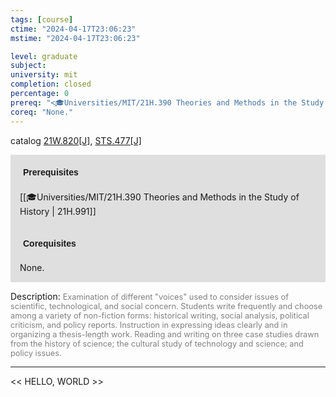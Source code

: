 ```yaml
---
tags: [course]
ctime: "2024-04-17T23:06:23"
mstime: "2024-04-17T23:06:23"

level: graduate
subject: 
university: mit
completion: closed
percentage: 0
prereq: "<🎓Universities/MIT/21H.390 Theories and Methods in the Study of History>"
coreq: "None."
---
```


catalog [21W.820[J]](http://student.mit.edu/catalog/m21Wb.html#21W.820), [STS.477[J]](http://student.mit.edu/catalog/mSTSb.html#STS.477)

<span style="display: block; padding: 15px; background-color: rgb(100, 100, 100, 0.2);"><font id="m_prereq2697_0" style="display: block; font-family: Arial, sans-serif; font-weight: bold; padding: 5px">Prerequisites</font><br><span id="prereq2697_0">[[🎓Universities/MIT/21H.390 Theories and Methods in the Study of History | 21H.991]]</span></span>
<span style="display: block; padding: 15px; background-color: rgb(100, 100, 100, 0.2);"><font id="m_coreq2697_0" style="display: block; font-family: Arial, sans-serif; font-weight: bold; padding: 5px">Corequisites</font><br><span id="coreq2697_0">None.</span></span>

<font style="">Description:</font>
<font style="color: grey; font-size: 0.8rem;">Examination of different "voices" used to consider issues of scientific, technological, and social concern. Students write frequently and choose among a variety of non-fiction forms: historical writing, social analysis, political criticism, and policy reports. Instruction in expressing ideas clearly and in organizing a thesis-length work. Reading and writing on three case studies drawn from the history of science; the cultural study of technology and science; and policy issues.</font>



---

<< HELLO, WORLD >>
